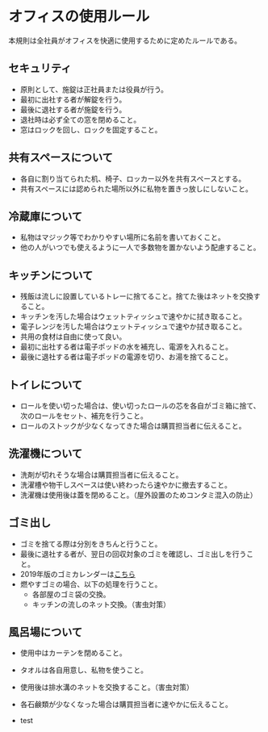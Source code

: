 # オフィスの使用ルール

本規則は全社員がオフィスを快適に使用するために定めたルールである。

## セキュリティ

* 原則として、施錠は正社員または役員が行う。
* 最初に出社する者が解錠を行う。
* 最後に退社する者が施錠を行う。
* 退社時は必ず全ての窓を閉めること。
* 窓はロックを回し、ロックを固定すること。

## 共有スペースについて

* 各自に割り当てられた机、椅子、ロッカー以外を共有スペースとする。
* 共有スペースには認められた場所以外に私物を置きっ放しにしないこと。

## 冷蔵庫について

* 私物はマジック等でわかりやすい場所に名前を書いておくこと。
* 他の人がいつでも使えるように一人で多数物を置かないよう配慮すること。

## キッチンについて

* 残飯は流しに設置しているトレーに捨てること。捨てた後はネットを交換すること。
* キッチンを汚した場合はウェットティッシュで速やかに拭き取ること。
* 電子レンジを汚した場合はウェットティッシュで速やか拭き取ること。
* 共用の食材は自由に使って良い。
* 最初に出社する者は電子ポッドの水を補充し、電源を入れること。
* 最後に退社する者は電子ポッドの電源を切り、お湯を捨てること。

## トイレについて

* ロールを使い切った場合は、使い切ったロールの芯を各自がゴミ箱に捨て、次のロールをセット、補充を行うこと。
* ロールのストックが少なくなってきた場合は購買担当者に伝えること。

## 洗濯機について

* 洗剤が切れそうな場合は購買担当者に伝えること。
* 洗濯槽や物干しスペースは使い終わったら速やかに撤去すること。
* 洗濯機は使用後は蓋を閉めること。（屋外設置のためコンタミ混入の防止）

## ゴミ出し

* ゴミを捨てる際は分別をきちんと行うこと。
* 最後に退社する者が、翌日の回収対象のゴミを確認し、ゴミ出しを行うこと。
* 2019年版のゴミカレンダーは[こちら](https://www.nishi.or.jp/homepage/gomicalendar/calendar_year.html?Y=2019&id=142)
* 燃やすゴミの場合、以下の処理を行うこと。
  * 各部屋のゴミ袋の交換。
  * キッチンの流しのネット交換。（害虫対策）

## 風呂場について

* 使用中はカーテンを閉めること。
* タオルは各自用意し、私物を使うこと。
* 使用後は排水溝のネットを交換すること。（害虫対策）
* 各石鹸類が少なくなった場合は購買担当者に速やかに伝えること。

* test